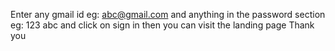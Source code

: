 Enter any gmail id eg: abc@gmail.com and anything in the password section eg: 123 abc and click on sign in then you can visit the landing page 
Thank you
